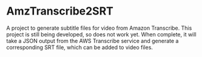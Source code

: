 # AmzTranscribe2SRT
A project to generate subtitle files for video from Amazon Transcribe.
This project is still being developed, so does not work yet.
When complete, it will take a JSON output from the AWS Transcribe service
and generate a corresponding SRT file, which can be added to video files.
